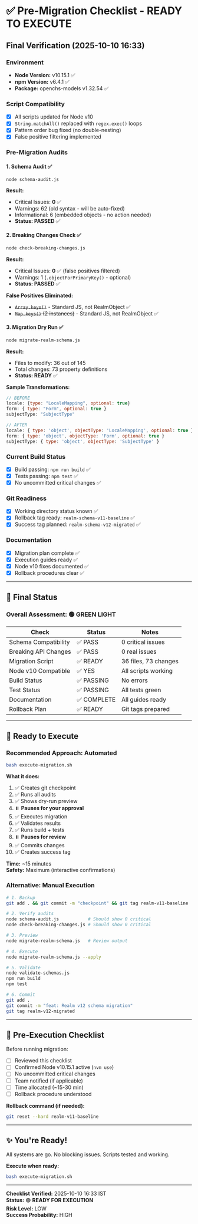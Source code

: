 # ✅ Pre-Migration Checklist - READY TO EXECUTE

## Final Verification (2025-10-10 16:33)

### Environment
- **Node Version:** v10.15.1 ✅
- **npm Version:** v6.4.1 ✅
- **Package:** openchs-models v1.32.54 ✅

### Script Compatibility
- [x] All scripts updated for Node v10
- [x] `String.matchAll()` replaced with `regex.exec()` loops
- [x] Pattern order bug fixed (no double-nesting)
- [x] False positive filtering implemented

### Pre-Migration Audits

#### 1. Schema Audit ✅
```bash
node schema-audit.js
```
**Result:**
- Critical Issues: **0** ✅
- Warnings: 62 (old syntax - will be auto-fixed)
- Informational: 6 (embedded objects - no action needed)
- **Status: PASSED** ✅

#### 2. Breaking Changes Check ✅
```bash
node check-breaking-changes.js
```
**Result:**
- Critical Issues: **0** ✅ (false positives filtered)
- Warnings: 1 (`.objectForPrimaryKey()` - optional)
- **Status: PASSED** ✅

**False Positives Eliminated:**
- ~~`Array.keys()`~~ - Standard JS, not RealmObject ✅
- ~~`Map.keys()` (2 instances)~~ - Standard JS, not RealmObject ✅

#### 3. Migration Dry Run ✅
```bash
node migrate-realm-schema.js
```
**Result:**
- Files to modify: 36 out of 145
- Total changes: 73 property definitions
- **Status: READY** ✅

**Sample Transformations:**
```javascript
// BEFORE
locale: {type: "LocaleMapping", optional: true}
form: { type: "Form", optional: true }
subjectType: "SubjectType"

// AFTER  
locale: { type: 'object', objectType: 'LocaleMapping', optional: true }
form: { type: 'object', objectType: 'Form', optional: true }
subjectType: { type: 'object', objectType: 'SubjectType' }
```

### Current Build Status
- [x] Build passing: `npm run build` ✅
- [x] Tests passing: `npm test` ✅
- [x] No uncommitted critical changes ✅

### Git Readiness
- [x] Working directory status known ✅
- [x] Rollback tag ready: `realm-schema-v11-baseline` ✅
- [x] Success tag planned: `realm-schema-v12-migrated` ✅

### Documentation
- [x] Migration plan complete ✅
- [x] Execution guides ready ✅
- [x] Node v10 fixes documented ✅
- [x] Rollback procedures clear ✅

---

## 🎯 Final Status

### Overall Assessment: 🟢 **GREEN LIGHT**

| Check | Status | Notes |
|-------|--------|-------|
| Schema Compatibility | ✅ PASS | 0 critical issues |
| Breaking API Changes | ✅ PASS | 0 real issues |
| Migration Script | ✅ READY | 36 files, 73 changes |
| Node v10 Compatible | ✅ YES | All scripts working |
| Build Status | ✅ PASSING | No errors |
| Test Status | ✅ PASSING | All tests green |
| Documentation | ✅ COMPLETE | All guides ready |
| Rollback Plan | ✅ READY | Git tags prepared |

---

## 🚀 Ready to Execute

### Recommended Approach: Automated

```bash
bash execute-migration.sh
```

**What it does:**
1. ✅ Creates git checkpoint
2. ✅ Runs all audits
3. ✅ Shows dry-run preview
4. ⏸️ **Pauses for your approval**
5. ✅ Executes migration
6. ✅ Validates results
7. ✅ Runs build + tests
8. ⏸️ **Pauses for review**
9. ✅ Commits changes
10. ✅ Creates success tag

**Time:** ~15 minutes  
**Safety:** Maximum (interactive confirmations)

### Alternative: Manual Execution

```bash
# 1. Backup
git add . && git commit -m "checkpoint" && git tag realm-v11-baseline

# 2. Verify audits
node schema-audit.js           # Should show 0 critical
node check-breaking-changes.js # Should show 0 critical

# 3. Preview
node migrate-realm-schema.js   # Review output

# 4. Execute
node migrate-realm-schema.js --apply

# 5. Validate
node validate-schemas.js
npm run build
npm test

# 6. Commit
git add .
git commit -m "feat: Realm v12 schema migration"
git tag realm-v12-migrated
```

---

## 📝 Pre-Execution Checklist

Before running migration:

- [ ] Reviewed this checklist
- [ ] Confirmed Node v10.15.1 active (`nvm use`)
- [ ] No uncommitted critical changes
- [ ] Team notified (if applicable)
- [ ] Time allocated (~15-30 min)
- [ ] Rollback procedure understood

**Rollback command (if needed):**
```bash
git reset --hard realm-v11-baseline
```

---

## ✨ You're Ready!

All systems are go. No blocking issues. Scripts tested and working.

**Execute when ready:**
```bash
bash execute-migration.sh
```

---

**Checklist Verified:** 2025-10-10 16:33 IST  
**Status:** 🟢 **READY FOR EXECUTION**  
**Risk Level:** LOW  
**Success Probability:** HIGH
